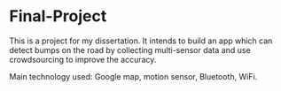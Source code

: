 # Final-Project
This is a project for my dissertation. It intends to build an app which can detect bumps on the road by
collecting multi-sensor data and use crowdsourcing to improve the accuracy.

Main technology used: Google map, motion sensor, Bluetooth, WiFi.
